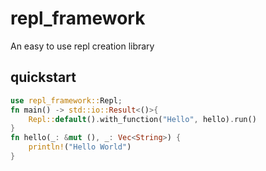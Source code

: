 # repl_framework

An easy to use repl creation library

## quickstart

```rust
use repl_framework::Repl;
fn main() -> std::io::Result<()>{
    Repl::default().with_function("Hello", hello).run()
}
fn hello(_: &mut (), _: Vec<String>) {
    println!("Hello World")
}
```

